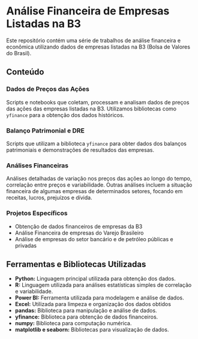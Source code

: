 # Análise Financeira de Empresas Listadas na B3

Este repositório contém uma série de trabalhos de análise financeira e econômica utilizando dados de empresas listadas na B3 (Bolsa de Valores do Brasil).

## Conteúdo

### Dados de Preços das Ações
Scripts e notebooks que coletam, processam e analisam dados de preços das ações das empresas listadas na B3. Utilizamos bibliotecas como `yfinance` para a obtenção dos dados históricos.

### Balanço Patrimonial e DRE
Scripts que utilizam a biblioteca `yfinance` para obter dados dos balanços patrimoniais e demonstrações de resultados das empresas.

### Análises Financeiras
Análises detalhadas de variação nos preços das ações ao longo do tempo, correlação entre preços e variabilidade. Outras análises incluem a situação financeira de algumas empresas de determinados setores, focando em receitas, lucros, prejuízos e dívida.

### Projetos Específicos
- Obtenção de dados financeiros de empresas da B3
- Análise Financeira de empresas do Varejo Brasileiro
- Análise de empresas do setor bancário e de petróleo públicas e privadas


## Ferramentas e Bibliotecas Utilizadas

- **Python:** Linguagem principal utilizada para obtenção dos dados.
- **R:** Linguagem utilizada para análises estatísticas simples de correlação e variabilidade.
- **Power BI:** Ferramenta utilizada para modelagem e análise de dados.
- **Excel:** Utilizada para limpeza e organização dos dados obtidos
- **pandas:** Biblioteca para manipulação e análise de dados.
-  **yfinance:** Biblioteca para obtenção de dados financeiros.
- **numpy:** Biblioteca para computação numérica.
- **matplotlib e seaborn:** Bibliotecas para visualização de dados.


